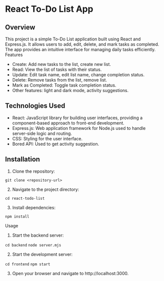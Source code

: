 # React To-Do List App

## Overview

This project is a simple To-Do List application built using React and Express.js. It allows users to add, edit, delete, and mark tasks as completed. The app provides an intuitive interface for managing daily tasks efficiently.
Features

- Create: Add new tasks to the list, create new list.
- Read: View the list of tasks with their status.
- Update: Edit task name, edit list name, change completion status.
- Delete: Remove tasks from the list, remove list.
- Mark as Completed: Toggle task completion status.
- Other features: light and dark mode, activity suggestions.

## Technologies Used

- React: JavaScript library for building user interfaces, providing a component-based approach to front-end development.
- Express.js: Web application framework for Node.js used to handle server-side logic and routing.
- CSS: Styling for the user interface.
- Bored API: Used to get activity suggestion.

## Installation

1. Clone the repository:

`git clone <repository-url>`

2. Navigate to the project directory:

`cd react-todo-list`

3. Install dependencies:

`npm install`

Usage

1. Start the backend server:

`cd backend`
`node server.mjs`

2. Start the development server:

`cd frontend`
`npm start`

3. Open your browser and navigate to http://localhost:3000.
